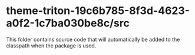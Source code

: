 # theme-triton-19c6b785-8f3d-4623-a0f2-1c7ba030be8c/src

This folder contains source code that will automatically be added to the classpath when
the package is used.
